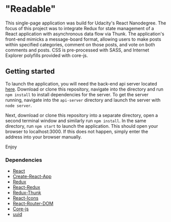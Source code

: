 # "Readable" 

This single-page application was build for Udacity's React Nanodegree. The focus of this project was to integrate Redux for state management of a React application with asynchronous data flow via Thunk. The application's front-end mimicks a message-board format, allowing users to make posts within specified categories, comment on those posts, and vote on both comments and posts. CSS is pre-processed with SASS, and Internet Explorer polyfills provided with core-js.

## Getting started

To launch the application, you will need the back-end api server located [here](https://github.com/udacity/reactnd-project-readable-starter). Download or clone this repository, navigate into the directory and run `npm install` to install dependencies for the server. To get the server running, navigate into the `api-server` directory and launch the server with `node server`.

Next, download or clone this repository into a separate directory, open a second terminal window and similarly run `npm install`. In the same directory, run `npm start` to launch the application. This should open your browser to localhost:3000. If this does not happen, simply enter the address into your browser manually.

Enjoy

### Dependencies

+ [React](https://www.npmjs.com/package/react)
+ [Create-React-App](https://www.npmjs.com/package/create-react-app)
+ [Redux](https://www.npmjs.com/package/redux)
+ [React-Redux](https://www.npmjs.com/package/react-redux)
+ [Redux-Thunk](https://www.npmjs.com/package/redux-thunk)
+ [React-Icons](https://www.npmjs.com/package/react-icons)
+ [React-Router-DOM](https://www.npmjs.com/package/react-router-dom)
+ [Core-js](https://www.npmjs.com/package/core-js)
+ [uuid](https://www.npmjs.com/package/uuid)

